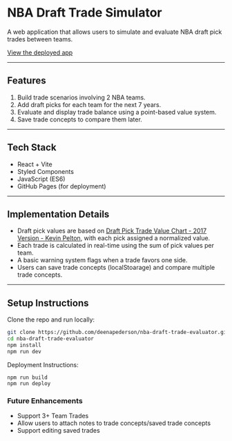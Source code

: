 # NBA Draft Trade Simulator

A web application that allows users to simulate and evaluate NBA draft pick trades between teams. 

[View the deployed app](https://deenapederson.github.io/nba-draft-trade-evaluator/)

---

## Features

1. Build trade scenarios involving 2 NBA teams.
2. Add draft picks for each team for the next 7 years.
3. Evaluate  and display trade balance using a point-based value system.
4. Save trade concepts to compare them later.

---

## Tech Stack

- React + Vite
- Styled Components
- JavaScript (ES6)
- GitHub Pages (for deployment)

---

## Implementation Details

- Draft pick values are based on [Draft Pick Trade Value Chart - 2017 Version - Kevin Pelton](http://nbasense.com/draft-pick-trade-value/2/kevin-pelton-2), with each pick assigned a normalized value.
- Each trade is calculated in real-time using the sum of pick values per team.
- A basic warning system flags when a trade favors one side.
- Users can save trade concepts (localStoarage) and compare multiple trade concepts.

---

## Setup Instructions

Clone the repo and run locally:

```bash
git clone https://github.com/deenapederson/nba-draft-trade-evaluator.git
cd nba-draft-trade-evaluator
npm install
npm run dev
```
Deployment Instructions:
```
npm run build
npm run deploy
```

### Future Enhancements 
- Support 3+ Team Trades
- Allow users to attach notes to trade concepts/saved trade concepts
- Support editing saved trades

